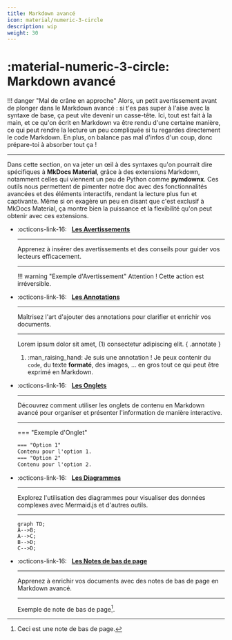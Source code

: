 ```yaml
---
title: Markdown avancé
icon: material/numeric-3-circle
description: wip
weight: 30
---
```


# :material-numeric-3-circle: Markdown avancé

!!! danger "Mal de crâne en approche"
    Alors, un petit avertissement avant de plonger dans le Markdown avancé : si t'es pas super à l'aise avec la syntaxe de base, ça peut vite devenir un casse-tête. Ici, tout est fait à la main, et ce qu'on écrit en Markdown va être rendu d'une certaine manière, ce qui peut rendre la lecture un peu compliquée si tu regardes directement le code Markdown. En plus, on balance pas mal d'infos d'un coup, donc prépare-toi à absorber tout ça !

---

Dans cette section, on va jeter un œil à des syntaxes qu'on pourrait dire spécifiques à **MkDocs Material**, grâce à des extensions Markdown, notamment celles qui viennent un peu de Python comme **pymdownx**. Ces outils nous permettent de pimenter notre doc avec des fonctionnalités avancées et des éléments interactifs, rendant la lecture plus fun et captivante. Même si on exagère un peu en disant que c'est exclusif à MkDocs Material, ça montre bien la puissance et la flexibilité qu'on peut obtenir avec ces extensions.

<div class="grid cards" markdown>

-   :octicons-link-16: &nbsp; __[Les Avertissements](avertissements.md)__

    ---

    Apprenez à insérer des avertissements et des conseils pour guider vos lecteurs efficacement.

    ---
    
    !!! warning "Exemple d'Avertissement"
        Attention ! Cette action est irréversible.

-   :octicons-link-16: &nbsp; __[Les Annotations](annotations.md)__

    ---

    Maîtrisez l'art d'ajouter des annotations pour clarifier et enrichir vos documents.

    ---
    
    Lorem ipsum dolor sit amet, (1) consectetur adipiscing elit.
    { .annotate }

    1.  :man_raising_hand: Je suis une annotation ! Je peux contenir du `code`, du texte __formaté__, des images, ... en gros tout ce qui peut être exprimé en Markdown.


-   :octicons-link-16: &nbsp; __[Les Onglets](onglets.md)__

    ---

    Découvrez comment utiliser les onglets de contenu en Markdown avancé pour organiser et présenter l'information de manière interactive.

    ---
    
    === "Exemple d'Onglet"
    ``` markdown
    === "Option 1"
    Contenu pour l'option 1.
    === "Option 2"
    Contenu pour l'option 2.
    ```

-   :octicons-link-16: &nbsp; __[Les Diagrammes](diagrammes.md)__

    ---

    Explorez l'utilisation des diagrammes pour visualiser des données complexes avec Mermaid.js et d'autres outils.
    
    ---

    ``` mermaid
    graph TD;
    A-->B;
    A-->C;
    B-->D;
    C-->D;
    ```

-   :octicons-link-16: &nbsp; __[Les Notes de bas de page](notes_de_bas_de_page.md)__

    ---

    Apprenez à enrichir vos documents avec des notes de bas de page en Markdown avancé.

    ---
    
    Exemple de note de bas de page[^1].

    [^1]: Ceci est une note de bas de page.

</div>
